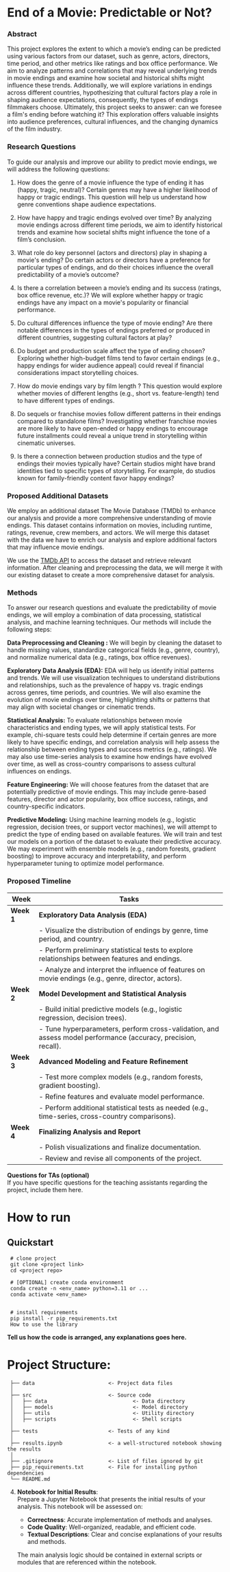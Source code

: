 # **End of a Movie: Predictable or Not?**  

### Abstract

This project explores the extent to which a movie’s ending can be predicted using various factors from our dataset, such as genre, actors, directors, time period, and other metrics like ratings and box office performance. We aim to analyze patterns and correlations that may reveal underlying trends in movie endings and examine how societal and historical shifts might influence these trends. Additionally, we will explore variations in endings across different countries, hypothesizing that cultural factors play a role in shaping audience expectations, consequently, the types of endings filmmakers choose. Ultimately, this project seeks to answer: can we foresee a film's ending before watching it? This exploration offers valuable insights into audience preferences, cultural influences, and the changing dynamics of the film industry.

### Research Questions

To guide our analysis and improve our ability to predict movie endings, we will address the following questions:
     
1. How does the genre of a movie influence the type of ending it has (happy, tragic, neutral)?
Certain genres may have a higher likelihood of happy or tragic endings. This question will help us understand how genre conventions shape audience expectations.
       
2. How have happy and tragic endings evolved over time?
By analyzing movie endings across different time periods, we aim to identify historical trends and examine how societal shifts might influence the tone of a film’s conclusion.
       
3. What role do key personnel (actors and directors) play in shaping a movie's ending?
Do certain actors or directors have a preference for particular types of endings, and do their choices influence the overall predictability of a movie’s outcome?
       
4. Is there a correlation between a movie’s ending and its success (ratings, box office revenue, etc.)?
We will explore whether happy or tragic endings have any impact on a movie's popularity or financial performance.
     
5. Do cultural differences influence the type of movie ending? Are there notable differences in the types of endings preferred or produced in different countries, suggesting cultural factors at play?
    
6. Do budget and production scale affect the type of ending chosen?
Exploring whether high-budget films tend to favor certain endings (e.g., happy endings for wider audience appeal) could reveal if financial considerations impact storytelling choices.

7. How do movie endings vary by film length ?
This question would explore whether movies of different lengths (e.g., short vs. feature-length) tend to have different types of endings.

8. Do sequels or franchise movies follow different patterns in their endings compared to standalone films?
Investigating whether franchise movies are more likely to have open-ended or happy endings to encourage future installments could reveal a unique trend in storytelling within cinematic universes.
       
9. Is there a connection between production studios and the type of endings their movies typically have?
Certain studios might have brand identities tied to specific types of storytelling. For example, do studios known for family-friendly content favor happy endings?



### Proposed Additional Datasets 

We employ an additional dataset The Movie Database (TMDb) to enhance our analysis and provide a more comprehensive understanding of movie endings. This dataset contains information on movies, including runtime, ratings, revenue, crew members, and actors. We will merge this dataset with the data we have to enrich our analysis and explore additional factors that may influence movie endings.

We use the [TMDb API](https://developer.themoviedb.org/docs/getting-started) to access the dataset and retrieve relevant information. After cleaning and preprocessing the data, we will merge it with our existing dataset to create a more comprehensive dataset for analysis.

<!-- If you plan to use additional datasets, list them here, along with your approach to acquiring, managing, processing, and enriching them. Demonstrate that you have reviewed the relevant documentation and examples, and have a realistic expectation of what the data entails (considering factors like size and format). -->

### Methods 
     
To answer our research questions and evaluate the predictability of movie endings, we will employ a combination of data processing, statistical analysis, and machine learning techniques. Our methods will include the following steps:

**Data Preprocessing and Cleaning :**
We will begin by cleaning the dataset to handle missing values, standardize categorical fields (e.g., genre, country), and normalize numerical data (e.g., ratings, box office revenues).

**Exploratory Data Analysis (EDA):**
EDA will help us identify initial patterns and trends. We will use visualization techniques to understand distributions and relationships, such as the prevalence of happy vs. tragic endings across genres, time periods, and countries. We will also examine the evolution of movie endings over time, highlighting shifts or patterns that may align with societal changes or cinematic trends.

**Statistical Analysis:**
To evaluate relationships between movie characteristics and ending types, we will apply statistical tests. For example, chi-square tests could help determine if certain genres are more likely to have specific endings, and correlation analysis will help assess the relationship between ending types and success metrics (e.g., ratings).
We may also use time-series analysis to examine how endings have evolved over time, as well as cross-country comparisons to assess cultural influences on endings.

**Feature Engineering:**
We will choose features from the dataset that are potentially predictive of movie endings. This may include genre-based features, director and actor popularity, box office success, ratings, and country-specific indicators.

**Predictive Modeling:**
Using machine learning models (e.g., logistic regression, decision trees, or support vector machines), we will attempt to predict the type of ending based on available features. We will train and test our models on a portion of the dataset to evaluate their predictive accuracy.
We may experiment with ensemble models (e.g., random forests, gradient boosting) to improve accuracy and interpretability, and perform hyperparameter tuning to optimize model performance.

### Proposed Timeline


| **Week** | **Tasks**                                                                                                                                                        |
|----------|-----------------------------------------------------------------------------------------------------------------------------------------------------------------|
| **Week 1** | **Exploratory Data Analysis (EDA)**                                                                                                                             |
|          | - Visualize the distribution of endings by genre, time period, and country.                                                                                     |
|          | - Perform preliminary statistical tests to explore relationships between features and endings.                                                                  |
|          | - Analyze and interpret the influence of features on movie endings (e.g., genre, director, actors).                                                              |
| **Week 2** | **Model Development and Statistical Analysis**                                                                                                                  |
|          | - Build initial predictive models (e.g., logistic regression, decision trees).                                                                                   |
|          | - Tune hyperparameters, perform cross-validation, and assess model performance (accuracy, precision, recall).                                                    |
| **Week 3** | **Advanced Modeling and Feature Refinement**                                                                                                                    |
|          | - Test more complex models (e.g., random forests, gradient boosting).                                                                                           |
|          | - Refine features and evaluate model performance.                                                                                                                |
|          | - Perform additional statistical tests as needed (e.g., time-series, cross-country comparisons).                                                                 |
| **Week 4** | **Finalizing Analysis and Report**                                                                                                                               |
|          | - Polish visualizations and finalize documentation.                                                                                                            |
|          | - Review and revise all components of the project.                                                                                                              |


**Questions for TAs (optional)**  
     If you have specific questions for the teaching assistants regarding the project, include them here.



# How to run

## Quickstart

     # clone project
     git clone <project link>
     cd <project repo>

     # [OPTIONAL] create conda environment
     conda create -n <env_name> python=3.11 or ...
     conda activate <env_name>


     # install requirements
     pip install -r pip_requirements.txt
     How to use the library

**Tell us how the code is arranged, any explanations goes here.**


# Project Structure:

     ├── data                        <- Project data files
     │
     ├── src                         <- Source code
     │   ├── data                            <- Data directory
     │   ├── models                          <- Model directory
     │   ├── utils                           <- Utility directory
     │   ├── scripts                         <- Shell scripts
     │
     ├── tests                       <- Tests of any kind
     │
     ├── results.ipynb               <- a well-structured notebook showing the results
     │
     ├── .gitignore                  <- List of files ignored by git
     ├── pip_requirements.txt        <- File for installing python dependencies
     └── README.md

4. **Notebook for Initial Results**:  
   Prepare a Jupyter Notebook that presents the initial results of your analysis. This notebook will be assessed on:
   
   - **Correctness**: Accurate implementation of methods and analyses.
   - **Code Quality**: Well-organized, readable, and efficient code.
   - **Textual Descriptions**: Clear and concise explanations of your results and methods.
   
   The main analysis logic should be contained in external scripts or modules that are referenced within the notebook.
